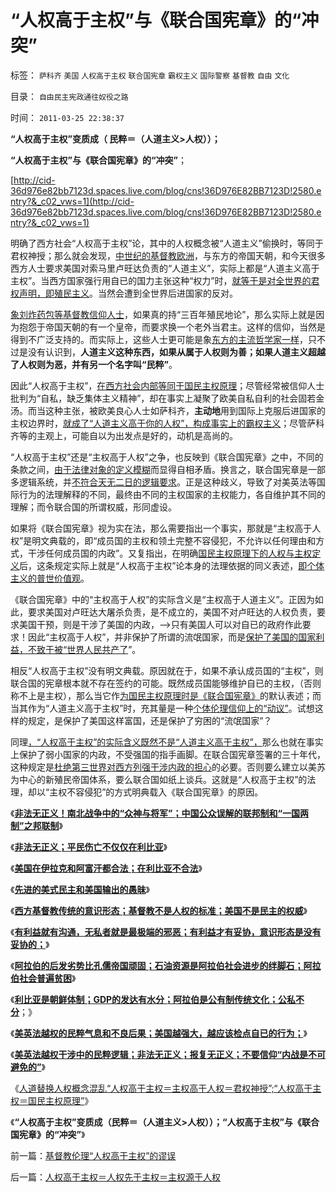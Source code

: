 # “人权高于主权”与《联合国宪章》的“冲突”

标签： `萨科齐` `美国` `人权高于主权` `联合国宪章` `霸权主义` `国际警察` `基督教` `自由` `文化` 

目录： `自由民主宪政通往奴役之路`

时间： `2011-03-25 22:38:37`

**“人权高于主权”变质成（ 民粹＝（人道主义>人权））；**

**“人权高于主权”与《联合国宪章》的“冲突”**；

[http://cid-36d976e82bb7123d.spaces.live.com/blog/cns!36D976E82BB7123D!2580.entry?&_c02_vws=1](http://cid-36d976e82bb7123d.spaces.live.com/blog/cns!36D976E82BB7123D!2580.entry?&_c02_vws=1)

明确了西方社会“人权高于主权”论，其中的人权概念被“人道主义”偷换时，等同于君权神授；那么就会发现，[中世纪的基督教欧洲](../../../2011/3/9/英王why对大宪章有诚信？法国弱在那里？.md)，与东方的帝国天朝，和今天很多西方人士要求美国对索马里卢旺达负责的“人道主义”，实际上都是“人道主义高于主权”。当西方国家强行用自已的国力主张这种“权力”时，[就等于是对全世界的君权声明，即殖民主义](../../../2011/3/23/请萨科奇自证不是极端的邪恶.md)。当然会遭到全世界后进国家的反对。

[象刘炸药包等基督教信仰人士](http://cid-36d976e82bb7123d.spaces.live.com/blog/cns!36D976E82BB7123D!1897.entry)，如果真的持“三百年殖民地论”，那么实际上就是因为抱怨于帝国天朝的有一个皇帝，而要求换一个老外当君主。这样的信仰，当然是得到不广泛支持的。而实际上，这些人士更可能是象[东方的主流哲学家一样](../../../2010/6/24/中国哲学家泛滥成灾的原因.md)，只不过是没有认识到，**人道主义这种东西，如果从属于人权则为善；如果人道主义超越了人权则为恶，并有另一个名字叫“民粹”**。

因此“人权高于主权”，[在西方社会内部等同于国民主权原理](../../../2010/5/17/爱国是民主国家的专利.md)；尽管经常被信仰人士批判为“自私，缺乏集体主义精神”，却在事实上凝聚了欧美自私自利的社会固若金汤。而当这种主张，被欧美良心人士如萨科齐，**主动地**用到国际上克服后进国家的主权边界时，[就成了“人道主义高于你的人权”，构成事实上的霸权主义](../../../2011/3/21/美英法政府践踏了美式民主.md)；尽管萨科齐等的主观上，可能自以为出发点是好的，动机是高尚的。

“人权高于主权”还是“主权高于人权”之争，也反映到《联合国宪章》之中，不同的条款之间，[由于法律对象的定义模糊](../../../2010/5/4/科学开始于精确概念定义.md)而显得自相矛盾。换言之，联合国宪章是一部多逻辑系统，并[不符合天无二日的逻辑要求](../../../2010/6/11/“天无二日，法无二纲”单一断言规则.md)。正是这种歧义，导致了对美英法等国际行为的法理解释的不同，最终由不同的主权国家的主权能力，各自维护其不同的理解；而令联合国的所谓权威，形同虚设。

如果将《联合国宪章》视为实在法，那么需要指出一个事实，那就是“主权高于人权”是明文典载的，即“成员国的主权和领土完整不容侵犯，不允许以任何理由和方式，干涉任何成员国的内政”。又复指出，在明确[国民主权原理下的人权与主权定义](../../../2011/1/8/君权神授讲道德，国民主权讲利益.md)后，这条规定实际上就是“人权高于主权”论本身的法理依据的同义表述，[即个体主义的普世价值观](../../../2010/6/26/个人主义是精诚合作的前提，民主宪政的唯一途径.md)。

《联合国宪章》中的“主权高于人权”的实际含义是“主权高于人道主义”。正因为如此，要求美国对卢旺达大屠杀负责，是不成立的，美国不对卢旺达的人权负责，要求美国干预，则是干涉了美国的内政，——>只有美国人可以对自已的政府作此要求！因此“主权高于人权”，并非保护了所谓的流氓国家，而是[保护了美国的国家利益，不致于被“世界人民共产了](../../../2009/9/1/为什么地方财政社会保障排外是理所当然的.md)”。

相反“人权高于主权”没有明文典载。原因就在于，如果不承认成员国的“主权”，则联合国的宪章根本就不存在签约的可能。既然成员国能够维护自已的主权，（否则称不上是主权），那么当它作[为国民主权原理时是《联合国宪章》](../../../2011/1/7/国民主权原理和主权管理者；.md)的默认表述；而当其作为“人道主义高于主权”时，充其量是一种[个体伦理信仰上的“动议”](../../../2009/11/27/个人信仰请止于个人“私”之边界.md)。试想这样的规定，是保护了美国这样富国，还是保护了穷困的“流氓国家”？

同理[，“人权高于主权”的实际含义既然不是“人道主义高于主权”，](../../../2011/3/25/基督教伦理“人权高于主权”的谬误.md)那么也就在事实上保护了弱小国家的内政，不受强国的指手画脚。在联合国宪章签署的三十年代，这种规定是[杜绝第三世界对西方列强干涉内政的担心](../../../2010/10/28/法西斯和基督教沙文主义.md)的必要。否则要么建立以美苏为中心的新殖民帝国体系，要么联合国如纸上谈兵。这就是“人权高于主权”的法理，却以“主权不容侵犯”的方式明典载入《联合国宪章》的原因。

《[**非法无正义！南北战争中的“众神与将军”；中国公众误解的联邦制和“一国两制”之邦联制**](../../../2011/3/21/非法无正义！众神与将军！.md)》

《[**非法无正义；平民伤亡不仅仅在利比亚**](../../../2011/3/22/平民伤亡99％不在利比亚.md)》

《[**美国在伊拉克和阿富汗都合法；在利比亚不合法**](../../../2011/3/22/美国在伊阿都合法，在利比亚不合法.md)》

《[**先进的美式民主和美国输出的愚昧**](../../../2011/3/22/先进的美式民主和美国输出的愚昧.md)》

《[**西方基督教传统的意识形态；基督教不是人权的标准；美国不是民主的权威**](../../../2011/3/23/基督教不是人权的标准；美国不是民主的权威.md)》

《[**有利益就有沟通，无私者就是最极端的邪恶；有利益才有妥协，意识形态是没有妥协的；**](../../../2011/3/23/请萨科奇自证不是极端的邪恶.md)》

《[**阿拉伯的后发劣势比孔儒帝国顽固；石油资源是阿拉伯社会进步的绊脚石；阿拉伯社会普遍贫困**](../../../2011/3/24/石油是阿拉伯民主的绊脚石.md)》

《[**利比亚是朝鲜体制；GDP的发达有水分；阿拉伯是公有制传统文化；公私不分**](../../../2011/3/24/卡扎菲行为容易理解.md)；》

《[**美英法越权的民粹气息和不良后果；美国越强大，越应该检点自已的行为；**](../../../2011/3/24/美英法越权干涉利比亚的不良后果.md)》

《[**美英法越权干涉中的民粹逻辑；非法无正义；报复无正义；不要信仰“内战是不可避免的”**](../../../2011/3/25/非法无正义；不要信仰“内战不可避免”；.md)》

《[人道替换人权概念混乱“人权高于主权＝主权高于人权＝君权神授”;“人权高于主权＝国民主权原理”](../../../2011/3/25/基督教伦理“人权高于主权”的谬误.md)》

《**“人权高于主权”变质成（民粹＝（人道主义>人权））；“人权高于主权”与《联合国宪章》的“冲突”**》



前一篇：[基督教伦理“人权高于主权”的谬误](../../../2011/3/25/基督教伦理“人权高于主权”的谬误.md)

后一篇：[人权高于主权＝人权先于主权＝主权源于人权](../../../2011/3/26/人权高于主权＝人权先于主权＝主权源于人权.md)
